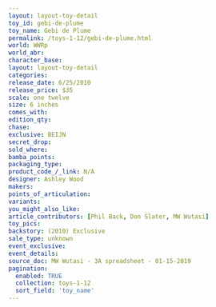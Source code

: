 ```yaml
---
layout: layout-toy-detail 
toy_id: gebi-de-plume
toy_name: Gebi de Plume
permalink: /toys-1-12/gebi-de-plume.html
world: WWRp
world_abr: 
character_base: 
layout: layout-toy-detail
categories: 
release_date: 6/25/2010
release_price: $35 
scale: one twelve
size: 6 inches
comes_with: 
edition_qty: 
chase: 
exclusive: BEIJN
secret_drop: 
sold_where: 
bamba_points: 
packaging_type: 
product_code_/_link: N/A
designer: Ashley Wood
makers: 
points_of_articulation: 
variants: 
you_might_also_like: 
article_contributors: [Phil Back, Don Slater, MW Wutasi]
toy_pics: 
backstory: (2010) Exclusive
sale_type: unknown
event_exclusive: 
event_details: 
source_doc: MW Wutasi - 3A spreadsheet - 01-15-2019
pagination: 
  enabled: TRUE
  collection: toys-1-12
  sort_field: 'toy_name'
---
```

